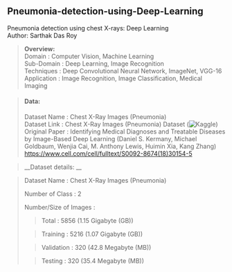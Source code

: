 ## Pneumonia-detection-using-Deep-Learning
Pneumonia detection using chest X-rays: Deep Learning <br /> 
Author: Sarthak Das Roy

> __Overview:__  
> Domain             : Computer Vision, Machine Learning <br /> 
> Sub-Domain         : Deep Learning, Image Recognition <br />
> Techniques         : Deep Convolutional Neural Network, ImageNet, VGG-16 <br />
> Application        : Image Recognition, Image Classification, Medical Imaging <br />

> #### Data:  
> Dataset Name     : Chest X-Ray Images (Pneumonia) <br /> 
> Dataset Link     : Chest X-Ray Images (Pneumonia) Dataset (![Kaggle](https://www.kaggle.com/paultimothymooney/chest-xray-pneumonia)) <br /> 
> Original Paper   : Identifying Medical Diagnoses and Treatable Diseases by Image-Based Deep Learning
                   (Daniel S. Kermany, Michael Goldbaum, Wenjia Cai, M. Anthony Lewis, Huimin Xia, Kang Zhang)
                   https://www.cell.com/cell/fulltext/S0092-8674(18)30154-5 <br /> 

> __Dataset details: __ 

> Dataset Name            : Chest X-Ray Images (Pneumonia)
>
> Number of Class         : 2
>
> Number/Size of Images   : 
>
>> Total      : 5856 (1.15 Gigabyte (GB))
>
>> Training   : 5216 (1.07 Gigabyte (GB))
>
>> Validation : 320  (42.8 Megabyte (MB))
>
>> Testing    : 320  (35.4 Megabyte (MB))
